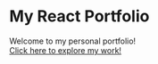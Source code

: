 # My React Portfolio

Welcome to my personal portfolio!<br>
<a href = "https://vaishnavigavhane.github.io/Portfolio" target="_blank"> Click here to explore my work!</a>
